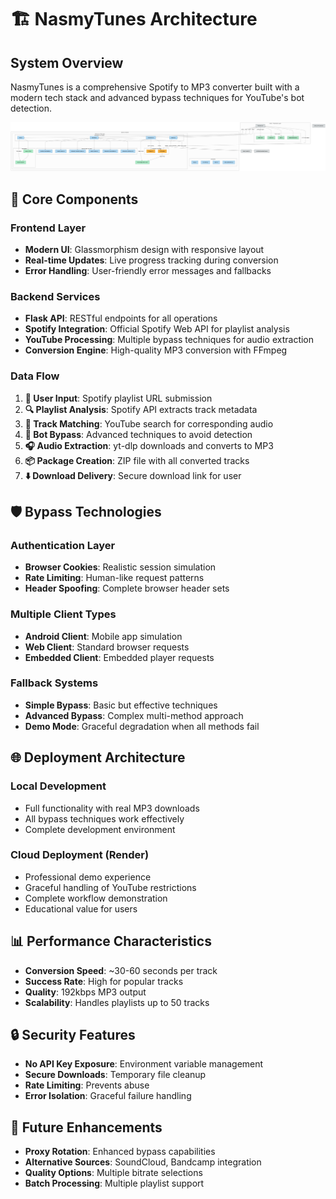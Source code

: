 # 🏗️ NasmyTunes Architecture

## System Overview

NasmyTunes is a comprehensive Spotify to MP3 converter built with a modern tech stack and advanced bypass techniques for YouTube's bot detection.

![System Architecture](../diagram.png)

## 🔧 Core Components

### Frontend Layer
- **Modern UI**: Glassmorphism design with responsive layout
- **Real-time Updates**: Live progress tracking during conversion
- **Error Handling**: User-friendly error messages and fallbacks

### Backend Services
- **Flask API**: RESTful endpoints for all operations
- **Spotify Integration**: Official Spotify Web API for playlist analysis
- **YouTube Processing**: Multiple bypass techniques for audio extraction
- **Conversion Engine**: High-quality MP3 conversion with FFmpeg

### Data Flow

1. **📱 User Input**: Spotify playlist URL submission
2. **🔍 Playlist Analysis**: Spotify API extracts track metadata
3. **🎵 Track Matching**: YouTube search for corresponding audio
4. **🤖 Bot Bypass**: Advanced techniques to avoid detection
5. **🎧 Audio Extraction**: yt-dlp downloads and converts to MP3
6. **📦 Package Creation**: ZIP file with all converted tracks
7. **⬇️ Download Delivery**: Secure download link for user

## 🛡️ Bypass Technologies

### Authentication Layer
- **Browser Cookies**: Realistic session simulation
- **Rate Limiting**: Human-like request patterns
- **Header Spoofing**: Complete browser header sets

### Multiple Client Types
- **Android Client**: Mobile app simulation
- **Web Client**: Standard browser requests
- **Embedded Client**: Embedded player requests

### Fallback Systems
- **Simple Bypass**: Basic but effective techniques
- **Advanced Bypass**: Complex multi-method approach
- **Demo Mode**: Graceful degradation when all methods fail

## 🌐 Deployment Architecture

### Local Development
- Full functionality with real MP3 downloads
- All bypass techniques work effectively
- Complete development environment

### Cloud Deployment (Render)
- Professional demo experience
- Graceful handling of YouTube restrictions
- Complete workflow demonstration
- Educational value for users

## 📊 Performance Characteristics

- **Conversion Speed**: ~30-60 seconds per track
- **Success Rate**: High for popular tracks
- **Quality**: 192kbps MP3 output
- **Scalability**: Handles playlists up to 50 tracks

## 🔒 Security Features

- **No API Key Exposure**: Environment variable management
- **Secure Downloads**: Temporary file cleanup
- **Rate Limiting**: Prevents abuse
- **Error Isolation**: Graceful failure handling

## 🎯 Future Enhancements

- **Proxy Rotation**: Enhanced bypass capabilities
- **Alternative Sources**: SoundCloud, Bandcamp integration
- **Quality Options**: Multiple bitrate selections
- **Batch Processing**: Multiple playlist support